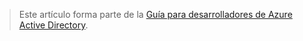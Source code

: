 > Este artículo forma parte de la [Guía para desarrolladores de Azure Active Directory](../articles/active-directory/active-directory-developers-guide.md).

<!---HONumber=August15_HO6-->